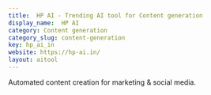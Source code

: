 ```yaml
---
title:  HP AI - Trending AI tool for Content generation
display_name:  HP AI
category: Content generation
category_slug: content-generation
key: hp_ai_in
website: https://hp-ai.in/
layout: aitool
---
```


Automated content creation for marketing & social media.
